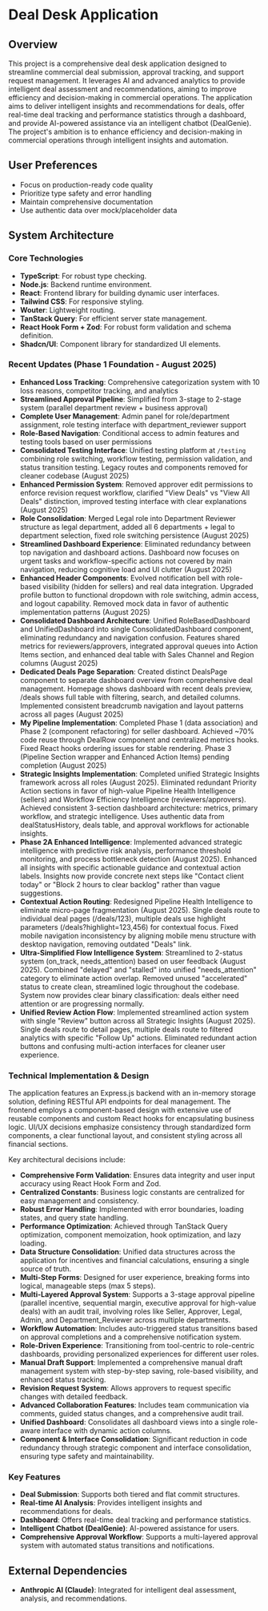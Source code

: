 # Deal Desk Application

## Overview
This project is a comprehensive deal desk application designed to streamline commercial deal submission, approval tracking, and support request management. It leverages AI and advanced analytics to provide intelligent deal assessment and recommendations, aiming to improve efficiency and decision-making in commercial operations. The application aims to deliver intelligent insights and recommendations for deals, offer real-time deal tracking and performance statistics through a dashboard, and provide AI-powered assistance via an intelligent chatbot (DealGenie). The project's ambition is to enhance efficiency and decision-making in commercial operations through intelligent insights and automation.

## User Preferences
- Focus on production-ready code quality
- Prioritize type safety and error handling
- Maintain comprehensive documentation
- Use authentic data over mock/placeholder data

## System Architecture

### Core Technologies
- **TypeScript**: For robust type checking.
- **Node.js**: Backend runtime environment.
- **React**: Frontend library for building dynamic user interfaces.
- **Tailwind CSS**: For responsive styling.
- **Wouter**: Lightweight routing.
- **TanStack Query**: For efficient server state management.
- **React Hook Form + Zod**: For robust form validation and schema definition.
- **Shadcn/UI**: Component library for standardized UI elements.

### Recent Updates (Phase 1 Foundation - August 2025)
- **Enhanced Loss Tracking**: Comprehensive categorization system with 10 loss reasons, competitor tracking, and analytics
- **Streamlined Approval Pipeline**: Simplified from 3-stage to 2-stage system (parallel department review + business approval)
- **Complete User Management**: Admin panel for role/department assignment, role testing interface with department_reviewer support
- **Role-Based Navigation**: Conditional access to admin features and testing tools based on user permissions
- **Consolidated Testing Interface**: Unified testing platform at `/testing` combining role switching, workflow testing, permission validation, and status transition testing. Legacy routes and components removed for cleaner codebase (August 2025)
- **Enhanced Permission System**: Removed approver edit permissions to enforce revision request workflow, clarified "View Deals" vs "View All Deals" distinction, improved testing interface with clear explanations (August 2025)
- **Role Consolidation**: Merged Legal role into Department Reviewer structure as legal department, added all 6 departments + legal to department selection, fixed role switching persistence (August 2025)
- **Streamlined Dashboard Experience**: Eliminated redundancy between top navigation and dashboard actions. Dashboard now focuses on urgent tasks and workflow-specific actions not covered by main navigation, reducing cognitive load and UI clutter (August 2025)
- **Enhanced Header Components**: Evolved notification bell with role-based visibility (hidden for sellers) and real data integration. Upgraded profile button to functional dropdown with role switching, admin access, and logout capability. Removed mock data in favor of authentic implementation patterns (August 2025)
- **Consolidated Dashboard Architecture**: Unified RoleBasedDashboard and UnifiedDashboard into single ConsolidatedDashboard component, eliminating redundancy and navigation confusion. Features shared metrics for reviewers/approvers, integrated approval queues into Action Items section, and enhanced deal table with Sales Channel and Region columns (August 2025)
- **Dedicated Deals Page Separation**: Created distinct DealsPage component to separate dashboard overview from comprehensive deal management. Homepage shows dashboard with recent deals preview, /deals shows full table with filtering, search, and detailed columns. Implemented consistent breadcrumb navigation and layout patterns across all pages (August 2025)
- **My Pipeline Implementation**: Completed Phase 1 (data association) and Phase 2 (component refactoring) for seller dashboard. Achieved ~70% code reuse through DealRow component and centralized metrics hooks. Fixed React hooks ordering issues for stable rendering. Phase 3 (Pipeline Section wrapper and Enhanced Action Items) pending completion (August 2025)
- **Strategic Insights Implementation**: Completed unified Strategic Insights framework across all roles (August 2025). Eliminated redundant Priority Action sections in favor of high-value Pipeline Health Intelligence (sellers) and Workflow Efficiency Intelligence (reviewers/approvers). Achieved consistent 3-section dashboard architecture: metrics, primary workflow, and strategic intelligence. Uses authentic data from dealStatusHistory, deals table, and approval workflows for actionable insights.
- **Phase 2A Enhanced Intelligence**: Implemented advanced strategic intelligence with predictive risk analysis, performance threshold monitoring, and process bottleneck detection (August 2025). Enhanced all insights with specific actionable guidance and contextual action labels. Insights now provide concrete next steps like "Contact client today" or "Block 2 hours to clear backlog" rather than vague suggestions.
- **Contextual Action Routing**: Redesigned Pipeline Health Intelligence to eliminate micro-page fragmentation (August 2025). Single deals route to individual deal pages (/deals/123), multiple deals use highlight parameters (/deals?highlight=123,456) for contextual focus. Fixed mobile navigation inconsistency by aligning mobile menu structure with desktop navigation, removing outdated "Deals" link.
- **Ultra-Simplified Flow Intelligence System**: Streamlined to 2-status system (on_track, needs_attention) based on user feedback (August 2025). Combined "delayed" and "stalled" into unified "needs_attention" category to eliminate action overlap. Removed unused "accelerated" status to create clean, streamlined logic throughout the codebase. System now provides clear binary classification: deals either need attention or are progressing normally.
- **Unified Review Action Flow**: Implemented streamlined action system with single "Review" button across all Strategic Insights (August 2025). Single deals route to detail pages, multiple deals route to filtered analytics with specific "Follow Up" actions. Eliminated redundant action buttons and confusing multi-action interfaces for cleaner user experience.

### Technical Implementation & Design
The application features an Express.js backend with an in-memory storage solution, defining RESTful API endpoints for deal management. The frontend employs a component-based design with extensive use of reusable components and custom React hooks for encapsulating business logic. UI/UX decisions emphasize consistency through standardized form components, a clear functional layout, and consistent styling across all financial sections.

Key architectural decisions include:
- **Comprehensive Form Validation**: Ensures data integrity and user input accuracy using React Hook Form and Zod.
- **Centralized Constants**: Business logic constants are centralized for easy management and consistency.
- **Robust Error Handling**: Implemented with error boundaries, loading states, and query state handling.
- **Performance Optimization**: Achieved through TanStack Query optimization, component memoization, hook optimization, and lazy loading.
- **Data Structure Consolidation**: Unified data structures across the application for incentives and financial calculations, ensuring a single source of truth.
- **Multi-Step Forms**: Designed for user experience, breaking forms into logical, manageable steps (max 5 steps).
- **Multi-Layered Approval System**: Supports a 3-stage approval pipeline (parallel incentive, sequential margin, executive approval for high-value deals) with an audit trail, involving roles like Seller, Approver, Legal, Admin, and Department_Reviewer across multiple departments.
- **Workflow Automation**: Includes auto-triggered status transitions based on approval completions and a comprehensive notification system.
- **Role-Driven Experience**: Transitioning from tool-centric to role-centric dashboards, providing personalized experiences for different user roles.
- **Manual Draft Support**: Implemented a comprehensive manual draft management system with step-by-step saving, role-based visibility, and enhanced status tracking.
- **Revision Request System**: Allows approvers to request specific changes with detailed feedback.
- **Advanced Collaboration Features**: Includes team communication via comments, guided status changes, and a comprehensive audit trail.
- **Unified Dashboard**: Consolidates all dashboard views into a single role-aware interface with dynamic action columns.
- **Component & Interface Consolidation**: Significant reduction in code redundancy through strategic component and interface consolidation, ensuring type safety and maintainability.

### Key Features
- **Deal Submission**: Supports both tiered and flat commit structures.
- **Real-time AI Analysis**: Provides intelligent insights and recommendations for deals.
- **Dashboard**: Offers real-time deal tracking and performance statistics.
- **Intelligent Chatbot (DealGenie)**: AI-powered assistance for users.
- **Comprehensive Approval Workflow**: Supports a multi-layered approval system with automated status transitions and notifications.

## External Dependencies
- **Anthropic AI (Claude)**: Integrated for intelligent deal assessment, analysis, and recommendations.